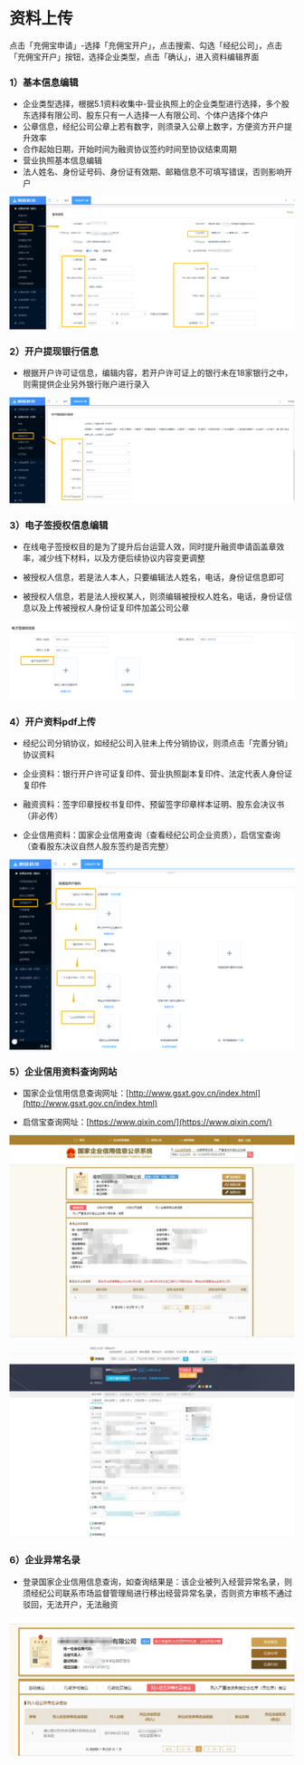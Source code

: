 # 资料上传

点击「充佣宝申请」-选择「充佣宝开户」，点击搜索、勾选「经纪公司」，点击「充佣宝开户」按钮，选择企业类型，点击「确认」，进入资料编辑界面

### 1）基本信息编辑

* 企业类型选择，根据5.1资料收集中-营业执照上的企业类型进行选择，多个股东选择有限公司、股东只有一人选择一人有限公司、个体户选择个体户
* 公章信息，经纪公司公章上若有数字，则须录入公章上数字，方便资方开户提升效率
* 合作起始日期，开始时间为融资协议签约时间至协议结束周期
* 营业执照基本信息编辑
* 法人姓名、身份证号码、身份证有效期、邮箱信息不可填写错误，否则影响开户

![](/assets/import.png基本信息3)

### 2）开户提现银行信息

* 根据开户许可证信息，编辑内容，若开户许可证上的银行未在18家银行之中，则需提供企业另外银行账户进行录入

![](/assets/import.png银行开户)

### 3）电子签授权信息编辑

* 在线电子签授权目的是为了提升后台运营人效，同时提升融资申请函盖章效率，减少线下材料，以及方便后续协议内容变更调整

* 被授权人信息，若是法人本人，只要编辑法人姓名，电话，身份证信息即可

* 被授权人信息，若是法人授权某人，则须编辑被授权人姓名，电话，身份证信息以及上传被授权人身份证复印件加盖公司公章

![](/assets/import.png被授权人)

### 4）开户资料pdf上传

* 经纪公司分销协议，如经纪公司入驻未上传分销协议，则须点击「完善分销」协议资料

* 企业资料：银行开户许可证复印件、营业执照副本复印件、法定代表人身份证复印件

* 融资资料：签字印章授权书复印件、预留签字印章样本证明、股东会决议书（非必传）

* 企业信用资料：国家企业信用查询（查看经纪公司企业资质），启信宝查询（查看股东决议自然人股东签约是否完整）

![](/assets/import.png企业查询)

### 5）企业信用资料查询网站

* 国家企业信用信息查询网址：[http://www.gsxt.gov.cn/index.html](http://www.gsxt.gov.cn/index.html)

* 启信宝查询网址：[https://www.qixin.com/](https://www.qixin.com/)

![](/assets/import.png5)

![](/assets/import.png企业6)

### 6）企业异常名录

* 登录国家企业信用信息查询，如查询结果是：该企业被列入经营异常名录，则须经纪公司联系市场监督管理局进行移出经营异常名录，否则资方审核不通过驳回，无法开户，无法融资

![](/assets/import.png企业异常)


